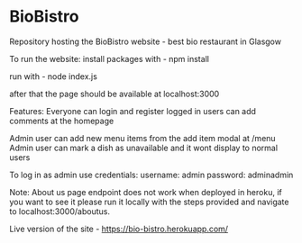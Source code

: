 # BioBistro
Repository hosting the BioBistro website - best bio restaurant in Glasgow

To run the website:
install packages with - npm install

run with - node index.js

after that the page should be available at localhost:3000

Features:
Everyone can login and register
logged in users can add comments at the homepage

Admin user can add new menu items from the add item modal at /menu
Admin user can mark a dish as unavailable and it wont display to normal users

To log in as admin use credentials:
username: admin
password: adminadmin

Note:
About us page endpoint does not work when deployed in heroku, 
if you want to see it please run it locally with the steps provided and navigate to localhost:3000/aboutus.

Live version of the site - https://bio-bistro.herokuapp.com/


